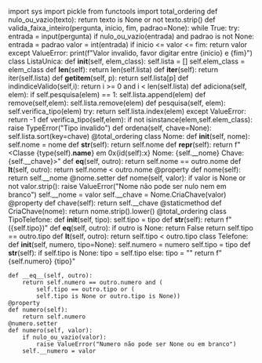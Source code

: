 
import sys
import pickle
from functools import total_ordering
def nulo_ou_vazio(texto):
    return texto is None or not texto.strip()
def valida_faixa_inteiro(pergunta, inicio, fim, padrao=None):
    while True:
        try:
            entrada = input(pergunta)
            if nulo_ou_vazio(entrada) and padrao is not None:
                entrada = padrao
            valor = int(entrada)
            if inicio <= valor <= fim:
                return valor
        except ValueError:
            print(f"Valor invalido, favor digitar entre {inicio} e {fim}")
class ListaUnica:
    def __init__(self, elem_class):
        self.lista = []
        self.elem_class = elem_class
    def __len__(self):
        return len(self.lista)
    def __iter__(self):
        return iter(self.lista)
    def __getitem__(self, p):
        return self.lista[p]
    def indindiceValido(self,i):
        return i >= 0 and i < len(self.lista)
    def adiciona(self, elem):
        if self.pesquisa(elem) == 1:
            self.lista.append(elem)
    def remove(self,elem):
        self.lista.remove(elem)
    def pesquisa(self, elem):
        self.verifica_tipo(elem)
        try:
            return self.lista.index(elem)
        except ValueError:
            return -1
    def verifica_tipo(self,elem):
        if not isinstance(elem,self.elem_class):
            raise TypeError("Tipo invalido")
    def ordena(self, chave=None):
        self.lista.sort(key=chave)
@total_ordering
class Nome:
    def __init__(self, nome):
        self.nome = nome
    def __str__(self):
        return self.nome
    def __repr__(self):
        return f"<Classe {type(self).__name__} em 0x{id(self):x} Nome: {self.__nome} Chave: {self.__chave}>"
    def __eq__(self, outro):
        return self.nome == outro.nome
    def __lt__(self, outro):
        return self.nome < outro.nome
    @property
    def nome(self):
        return self.__nome
    @nome.setter
    def nome(self, valor):
        if valor is None or not valor.strip():
            raise ValueError("Nome não pode ser nulo nem em branco")
        self.__nome = valor
        self.__chave = Nome.CriaChave(valor)
    @property
    def chave(self):
        return self.__chave
    @staticmethod
    def CriaChave(nome):
        return nome.strip().lower()
@total_ordering
class TipoTelefone:
    def __init__(self, tipo):
        self.tipo = tipo
    def __str__(self):
        return f"({self.tipo})"
    def __eq__(self, outro):
        if outro is None:
            return False
        return self.tipo == outro.tipo
    def __lt__(self, outro):
        return self.tipo < outro.tipo
class Telefone:
    def __init__(self, numero, tipo=None):
        self.numero = numero
        self.tipo = tipo
    def __str__(self):
        if self.tipo is None:
            tipo = self.tipo
        else:
            tipo = ""
        return f"{self.numero} {tipo}"

    def __eq__(self, outro):
        return self.numero == outro.numero and (
            self.tipo == outro.tipo or (
            self.tipo is None or outro.tipo is None))
    @property
    def numero(self):
        return self.numero
    @numero.setter
    def numero(self, valor):
        if nulo_ou_vazio(valor):
            raise ValueError("Numero não pode ser None ou em branco")
        self.__numero = valor
